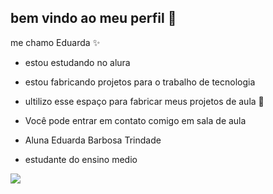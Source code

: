 ## bem vindo ao meu perfil 👋 

me chamo Eduarda ✨
  
- estou estudando no alura
- estou fabricando projetos para o trabalho de tecnologia
- ultilizo esse espaço para fabricar meus projetos de aula 🤗

- Você pode entrar em contato comigo  em sala de aula

- Aluna Eduarda Barbosa Trindade
  
- estudante do ensino medio

![](https://media.tenor.com/Y0qRimcX8UIAAAAi/canard-school.gif)

